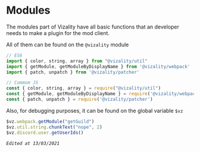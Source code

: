 # Modules

The modules part of Vizality have all basic functions that an developer needs to make a plugin for the mod client.

All of them can be found on the `@vizality` module

```js
// ES6
import { color, string, array } from "@vizality/util"
import { getModule, getModuleByDisplayName } from '@vizality/webpack'
import { patch, unpatch } from '@vizality/patcher'

// Commom JS
const { color, string, array } = require("@vizality/util")
const { getModule, getModuleByDisplayName } = require('@vizality/webpack')
const { patch, unpatch } = require('@vizality/patcher')
```

Also, for debugging purposes, it can be found on the global variable `$vz`

```js
$vz.webpack.getModule("getGuild")
$vz.util.string.chunkText("nope", 2)
$vz.discord.user.getUserIds()
```



*`Edited at 13/03/2021`*